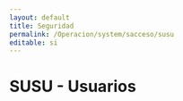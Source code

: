 ```yaml
---
layout: default
title: Seguridad
permalink: /Operacion/system/sacceso/susu
editable: si
---
```


# SUSU - Usuarios



